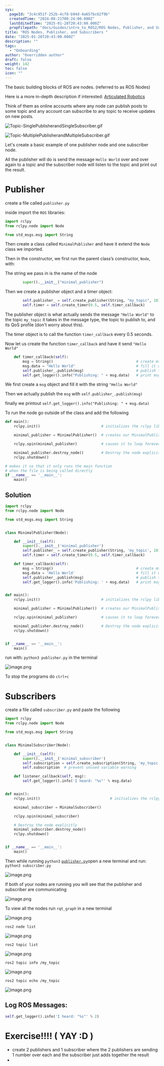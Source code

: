 ```yaml
---
sys:
  pageId: "3c4c951f-252b-4cf8-b94d-4a657bc62f9b"
  createdTime: "2024-08-21T00:24:00.000Z"
  lastEditedTime: "2025-01-28T20:43:00.000Z"
  propFilepath: "docs/Guides/intro_to_ROS2/ROS Nodes, Publisher, and Subscribers .md"
title: "ROS Nodes, Publisher, and Subscribers "
date: "2025-01-28T20:43:00.000Z"
description: ""
tags:
  - "Onboarding"
author: "Overridden author"
draft: false
weight: 142
toc: false
icon: ""
---
```


The basic building blocks of ROS are nodes. (referred to as ROS Nodes)

Here is a more in-depth description if interested: [Articulated Robotics](https://articulatedrobotics.xyz/tutorials/ready-for-ros/ros-overview#2-nodes)

Think of them as online accounts where any node can publish posts to some topic and any account can subscribe to any topic to receive updates on new posts.

![Topic-SinglePublisherandSingleSubscriber.gif](https://docs.ros.org/en/humble/_images/Topic-SinglePublisherandSingleSubscriber.gif)

![Topic-MultiplePublisherandMultipleSubscriber.gif](https://docs.ros.org/en/humble/_images/Topic-MultiplePublisherandMultipleSubscriber.gif)

Let's create a basic example of one publisher node and one subscriber node.

All the publisher will do is send the message `Hello World` over and over again to a topic and the subscriber node will listen to the topic and print out the result.

# Publisher

create a file called `publisher.py` 

inside import the `ROS` libraries:

```python
import rclpy
from rclpy.node import Node

from std_msgs.msg import String
```

Then create a class called `MinimalPublisher` and have it extend the `Node` class we imported.

Then in the constructor, we first run the parent class’s constructor, `Node`, with:

The string we pass in is the name of the node

```python
        super().__init__("minimal_publisher")
```

Then we create a publisher object and a timer object:

```python
        self.publisher_ = self.create_publisher(String, "my_topic", 10)
        self.timer = self.create_timer(0.5, self.timer_callback)
```

The publisher object is what actually sends the message `"Hello World"` to the topic `my_topic` it takes in the message type, the topic to publish to, and its QoS profile (don't worry about this).

The timer object is to call the function `timer_callback` every 0.5 seconds.

Now let us create the function `timer_callback` and have it send `"Hello World"`

```python
    def timer_callback(self):
        msg = String()                                      # create msg object
        msg.data = "Hello World"                            # fill it with data
        self.publisher_.publish(msg)                        # publish the message
        self.get_logger().info("Publishing: " + msg.data)   # print msg
```

We first create a `msg` object and fill it with the string `"Hello World"`

Then we actually publish the `msg` with `self.publisher_.publish(msg)`

finally we printout `self.get_logger().info("Publishing: " + msg.data)`

To run the node go outside of the class and add the following

```python
def main():
    rclpy.init()                            # initializes the rclpy library

    minimal_publisher = MinimalPublisher()  # creates our MinimalPublisher object

    rclpy.spin(minimal_publisher)           # causes it to loop forever

    minimal_publisher.destroy_node()        # Destroy the node explicitly
    rclpy.shutdown()

# makes it so that it only runs the main function
# when the file is being called directly
if __name__ == '__main__': 
    main()
```

## Solution

```python
import rclpy
from rclpy.node import Node

from std_msgs.msg import String


class MinimalPublisher(Node):

    def __init__(self):
        super().__init__('minimal_publisher')
        self.publisher_ = self.create_publisher(String, 'my_topic', 10)
        self.timer = self.create_timer(0.5, self.timer_callback)

    def timer_callback(self):
        msg = String()                                      # create msg object
        msg.data = 'Hello World'                            # fill it with data
        self.publisher_.publish(msg)                        # publish the message
        self.get_logger().info('Publishing: ' + msg.data)   # print msg


def main():
    rclpy.init()                            # initializes the rclpy library

    minimal_publisher = MinimalPublisher()  # creates our MinimalPublisher object

    rclpy.spin(minimal_publisher)           # causes it to loop forever

    minimal_publisher.destroy_node()        # Destroy the node explicitly
    rclpy.shutdown()


if __name__ == '__main__':
    main()
```

run with: `python3 publisher.py` in the terminal

![image.png](https://prod-files-secure.s3.us-west-2.amazonaws.com/d518164a-d88e-44d1-a4ee-3adb3bd8bce0/9214accb-ad5b-44f1-a31c-b3167c59138b/image.png?X-Amz-Algorithm=AWS4-HMAC-SHA256&X-Amz-Content-Sha256=UNSIGNED-PAYLOAD&X-Amz-Credential=ASIAZI2LB466VOW76SQE%2F20250217%2Fus-west-2%2Fs3%2Faws4_request&X-Amz-Date=20250217T230723Z&X-Amz-Expires=3600&X-Amz-Security-Token=IQoJb3JpZ2luX2VjEFYaCXVzLXdlc3QtMiJHMEUCIQCPwQQz5BKcaazym%2B505Jxbc7GGyAcKUANLlxO5XkwvbQIgGBGEYGc2eQVsO5HD5ChwhaYejjwhDmtayKYaMMGvqjwq%2FwMIfxAAGgw2Mzc0MjMxODM4MDUiDLcIW2wKuc77GaSebyrcA2AMoZo1ULU8XyF6HGves7ZK7uW6hqF%2FyJstbUTQYkb05QdO3t%2FQVADjg3d4fFbEbyRRNMC0ultmjhuIx5adHXP34V%2BdLozTZYPVkcGIODoJzpYOI0Nw341AxQGKii2Au%2Bi5TdLMraiqW1RpA4XQeM5jX0KqbO%2FrnxL44%2BF62TbpFcSciFmdRpk4H%2Bfp%2BsflVfOTueQamArzTgzUPsIsIce3CRArLRwH1KF65w511sz%2Fn0X3JI%2FWd32E7uiGNRaomTV%2Fvb5DKVTTRy%2B5GpJT4vpAdlCGiTIChPPMLpQYxXDK7gne6BZV6DjJeX31wU83x2iLhcbMMYCTqjP3BGraxAO5chKf51yApB7EGDOSsCXYcq01%2FxhT2%2F031qzOBr4y4xom%2Fq4Is4q709xO9O7Ucg3ES%2BHiyUPN%2F4N8nFOptFa1vf0j76VY3MNPWqHllWL9UDTPK9LAZs%2FPjSjiCjbfD9oMB34ocrbkf2%2BgxDdy6Y1i9Mp%2FjpgwZgHogDjfJTsU3n%2F8LpkenWrIlCvNlnN9CDB41%2FGGqVNbmaZJVMwKY2tek1RfGaBFwnEt6GxyNpLrDQ7fmqmKkzzEY4wivC3GrmQSqU4h6bbIjylpVKXJL6rkgK0GfjaRn6nBo1GBMLzqzr0GOqUBA9LnsjamhPpc6z7%2FOBe5KoH2rBEbPTreDkJzX4e6g1rsLxLWKzFgPTEz6FttycQ7B%2Bx%2Fx5WX12h1I%2FcZlBHBzvlJs8S00LxCNm34AqKs0lql07ZAFIw2hPDx4JpvLVFvbEEyYqh9MQgO1AIEXfYsDwPIxgVLLmTkTC70iZJDc8JYC3xi%2BmBMdSQqSkaHb2gv4chOnCwjnLt45yCjJsxQvloYaOHi&X-Amz-Signature=e5d4c130d63bd4c6b81e6d2c640f4955fc192dd298040a0fd6a62e36a389d8a8&X-Amz-SignedHeaders=host&x-id=GetObject)

To stop the programs do `ctrl+c`

# Subscribers

create a file called `subscriber.py` and paste the following

```python
import rclpy
from rclpy.node import Node

from std_msgs.msg import String


class MinimalSubscriber(Node):

    def __init__(self):
        super().__init__('minimal_subscriber')
        self.subscription = self.create_subscription(String, 'my_topic', self.listener_callback, 10)
        self.subscription  # prevent unused variable warning

    def listener_callback(self, msg):
        self.get_logger().info('I heard: "%s"' % msg.data)


def main():
    rclpy.init()                                # initializes the rclpy library

    minimal_subscriber = MinimalSubscriber()

    rclpy.spin(minimal_subscriber)

    # Destroy the node explicitly
    minimal_subscriber.destroy_node()
    rclpy.shutdown()


if __name__ == '__main__':
    main()
```

Then while running `python3` [`publisher.py`](http://publisher.py/)open a new terminal and run: `python3 subscriber.py` 

![image.png](https://prod-files-secure.s3.us-west-2.amazonaws.com/d518164a-d88e-44d1-a4ee-3adb3bd8bce0/611fccf2-c738-4dbd-94e9-98f209092866/image.png?X-Amz-Algorithm=AWS4-HMAC-SHA256&X-Amz-Content-Sha256=UNSIGNED-PAYLOAD&X-Amz-Credential=ASIAZI2LB466VOW76SQE%2F20250217%2Fus-west-2%2Fs3%2Faws4_request&X-Amz-Date=20250217T230723Z&X-Amz-Expires=3600&X-Amz-Security-Token=IQoJb3JpZ2luX2VjEFYaCXVzLXdlc3QtMiJHMEUCIQCPwQQz5BKcaazym%2B505Jxbc7GGyAcKUANLlxO5XkwvbQIgGBGEYGc2eQVsO5HD5ChwhaYejjwhDmtayKYaMMGvqjwq%2FwMIfxAAGgw2Mzc0MjMxODM4MDUiDLcIW2wKuc77GaSebyrcA2AMoZo1ULU8XyF6HGves7ZK7uW6hqF%2FyJstbUTQYkb05QdO3t%2FQVADjg3d4fFbEbyRRNMC0ultmjhuIx5adHXP34V%2BdLozTZYPVkcGIODoJzpYOI0Nw341AxQGKii2Au%2Bi5TdLMraiqW1RpA4XQeM5jX0KqbO%2FrnxL44%2BF62TbpFcSciFmdRpk4H%2Bfp%2BsflVfOTueQamArzTgzUPsIsIce3CRArLRwH1KF65w511sz%2Fn0X3JI%2FWd32E7uiGNRaomTV%2Fvb5DKVTTRy%2B5GpJT4vpAdlCGiTIChPPMLpQYxXDK7gne6BZV6DjJeX31wU83x2iLhcbMMYCTqjP3BGraxAO5chKf51yApB7EGDOSsCXYcq01%2FxhT2%2F031qzOBr4y4xom%2Fq4Is4q709xO9O7Ucg3ES%2BHiyUPN%2F4N8nFOptFa1vf0j76VY3MNPWqHllWL9UDTPK9LAZs%2FPjSjiCjbfD9oMB34ocrbkf2%2BgxDdy6Y1i9Mp%2FjpgwZgHogDjfJTsU3n%2F8LpkenWrIlCvNlnN9CDB41%2FGGqVNbmaZJVMwKY2tek1RfGaBFwnEt6GxyNpLrDQ7fmqmKkzzEY4wivC3GrmQSqU4h6bbIjylpVKXJL6rkgK0GfjaRn6nBo1GBMLzqzr0GOqUBA9LnsjamhPpc6z7%2FOBe5KoH2rBEbPTreDkJzX4e6g1rsLxLWKzFgPTEz6FttycQ7B%2Bx%2Fx5WX12h1I%2FcZlBHBzvlJs8S00LxCNm34AqKs0lql07ZAFIw2hPDx4JpvLVFvbEEyYqh9MQgO1AIEXfYsDwPIxgVLLmTkTC70iZJDc8JYC3xi%2BmBMdSQqSkaHb2gv4chOnCwjnLt45yCjJsxQvloYaOHi&X-Amz-Signature=26c8b1a84c2379d9af98b105b801c790d44fe138975735fb056e8e0cb84cec54&X-Amz-SignedHeaders=host&x-id=GetObject)

If both of your nodes are running you will see that the publisher and subscriber are communicating

![image.png](https://prod-files-secure.s3.us-west-2.amazonaws.com/d518164a-d88e-44d1-a4ee-3adb3bd8bce0/eea428b5-1cf0-43bb-a30b-81cbaf6c5c78/image.png?X-Amz-Algorithm=AWS4-HMAC-SHA256&X-Amz-Content-Sha256=UNSIGNED-PAYLOAD&X-Amz-Credential=ASIAZI2LB466VOW76SQE%2F20250217%2Fus-west-2%2Fs3%2Faws4_request&X-Amz-Date=20250217T230723Z&X-Amz-Expires=3600&X-Amz-Security-Token=IQoJb3JpZ2luX2VjEFYaCXVzLXdlc3QtMiJHMEUCIQCPwQQz5BKcaazym%2B505Jxbc7GGyAcKUANLlxO5XkwvbQIgGBGEYGc2eQVsO5HD5ChwhaYejjwhDmtayKYaMMGvqjwq%2FwMIfxAAGgw2Mzc0MjMxODM4MDUiDLcIW2wKuc77GaSebyrcA2AMoZo1ULU8XyF6HGves7ZK7uW6hqF%2FyJstbUTQYkb05QdO3t%2FQVADjg3d4fFbEbyRRNMC0ultmjhuIx5adHXP34V%2BdLozTZYPVkcGIODoJzpYOI0Nw341AxQGKii2Au%2Bi5TdLMraiqW1RpA4XQeM5jX0KqbO%2FrnxL44%2BF62TbpFcSciFmdRpk4H%2Bfp%2BsflVfOTueQamArzTgzUPsIsIce3CRArLRwH1KF65w511sz%2Fn0X3JI%2FWd32E7uiGNRaomTV%2Fvb5DKVTTRy%2B5GpJT4vpAdlCGiTIChPPMLpQYxXDK7gne6BZV6DjJeX31wU83x2iLhcbMMYCTqjP3BGraxAO5chKf51yApB7EGDOSsCXYcq01%2FxhT2%2F031qzOBr4y4xom%2Fq4Is4q709xO9O7Ucg3ES%2BHiyUPN%2F4N8nFOptFa1vf0j76VY3MNPWqHllWL9UDTPK9LAZs%2FPjSjiCjbfD9oMB34ocrbkf2%2BgxDdy6Y1i9Mp%2FjpgwZgHogDjfJTsU3n%2F8LpkenWrIlCvNlnN9CDB41%2FGGqVNbmaZJVMwKY2tek1RfGaBFwnEt6GxyNpLrDQ7fmqmKkzzEY4wivC3GrmQSqU4h6bbIjylpVKXJL6rkgK0GfjaRn6nBo1GBMLzqzr0GOqUBA9LnsjamhPpc6z7%2FOBe5KoH2rBEbPTreDkJzX4e6g1rsLxLWKzFgPTEz6FttycQ7B%2Bx%2Fx5WX12h1I%2FcZlBHBzvlJs8S00LxCNm34AqKs0lql07ZAFIw2hPDx4JpvLVFvbEEyYqh9MQgO1AIEXfYsDwPIxgVLLmTkTC70iZJDc8JYC3xi%2BmBMdSQqSkaHb2gv4chOnCwjnLt45yCjJsxQvloYaOHi&X-Amz-Signature=bdb668f2c1e7aaaab43d3f3e68316aebb5b2b340d2af66eaf3ca26533f46d0cd&X-Amz-SignedHeaders=host&x-id=GetObject)

To view all the nodes run `rqt_graph` in a new terminal

![image.png](https://prod-files-secure.s3.us-west-2.amazonaws.com/d518164a-d88e-44d1-a4ee-3adb3bd8bce0/1d98e964-4318-4d62-b5c4-8c8f78368598/image.png?X-Amz-Algorithm=AWS4-HMAC-SHA256&X-Amz-Content-Sha256=UNSIGNED-PAYLOAD&X-Amz-Credential=ASIAZI2LB466VOW76SQE%2F20250217%2Fus-west-2%2Fs3%2Faws4_request&X-Amz-Date=20250217T230723Z&X-Amz-Expires=3600&X-Amz-Security-Token=IQoJb3JpZ2luX2VjEFYaCXVzLXdlc3QtMiJHMEUCIQCPwQQz5BKcaazym%2B505Jxbc7GGyAcKUANLlxO5XkwvbQIgGBGEYGc2eQVsO5HD5ChwhaYejjwhDmtayKYaMMGvqjwq%2FwMIfxAAGgw2Mzc0MjMxODM4MDUiDLcIW2wKuc77GaSebyrcA2AMoZo1ULU8XyF6HGves7ZK7uW6hqF%2FyJstbUTQYkb05QdO3t%2FQVADjg3d4fFbEbyRRNMC0ultmjhuIx5adHXP34V%2BdLozTZYPVkcGIODoJzpYOI0Nw341AxQGKii2Au%2Bi5TdLMraiqW1RpA4XQeM5jX0KqbO%2FrnxL44%2BF62TbpFcSciFmdRpk4H%2Bfp%2BsflVfOTueQamArzTgzUPsIsIce3CRArLRwH1KF65w511sz%2Fn0X3JI%2FWd32E7uiGNRaomTV%2Fvb5DKVTTRy%2B5GpJT4vpAdlCGiTIChPPMLpQYxXDK7gne6BZV6DjJeX31wU83x2iLhcbMMYCTqjP3BGraxAO5chKf51yApB7EGDOSsCXYcq01%2FxhT2%2F031qzOBr4y4xom%2Fq4Is4q709xO9O7Ucg3ES%2BHiyUPN%2F4N8nFOptFa1vf0j76VY3MNPWqHllWL9UDTPK9LAZs%2FPjSjiCjbfD9oMB34ocrbkf2%2BgxDdy6Y1i9Mp%2FjpgwZgHogDjfJTsU3n%2F8LpkenWrIlCvNlnN9CDB41%2FGGqVNbmaZJVMwKY2tek1RfGaBFwnEt6GxyNpLrDQ7fmqmKkzzEY4wivC3GrmQSqU4h6bbIjylpVKXJL6rkgK0GfjaRn6nBo1GBMLzqzr0GOqUBA9LnsjamhPpc6z7%2FOBe5KoH2rBEbPTreDkJzX4e6g1rsLxLWKzFgPTEz6FttycQ7B%2Bx%2Fx5WX12h1I%2FcZlBHBzvlJs8S00LxCNm34AqKs0lql07ZAFIw2hPDx4JpvLVFvbEEyYqh9MQgO1AIEXfYsDwPIxgVLLmTkTC70iZJDc8JYC3xi%2BmBMdSQqSkaHb2gv4chOnCwjnLt45yCjJsxQvloYaOHi&X-Amz-Signature=f6677b8df1a9df9e08957bb93dfce7159b53af3aa8690408f05d5cd522b6daf9&X-Amz-SignedHeaders=host&x-id=GetObject)

`ros2 node list`

![image.png](https://prod-files-secure.s3.us-west-2.amazonaws.com/d518164a-d88e-44d1-a4ee-3adb3bd8bce0/680ac8cf-e6d9-4164-9ece-5b9a6fccffee/image.png?X-Amz-Algorithm=AWS4-HMAC-SHA256&X-Amz-Content-Sha256=UNSIGNED-PAYLOAD&X-Amz-Credential=ASIAZI2LB466VOW76SQE%2F20250217%2Fus-west-2%2Fs3%2Faws4_request&X-Amz-Date=20250217T230723Z&X-Amz-Expires=3600&X-Amz-Security-Token=IQoJb3JpZ2luX2VjEFYaCXVzLXdlc3QtMiJHMEUCIQCPwQQz5BKcaazym%2B505Jxbc7GGyAcKUANLlxO5XkwvbQIgGBGEYGc2eQVsO5HD5ChwhaYejjwhDmtayKYaMMGvqjwq%2FwMIfxAAGgw2Mzc0MjMxODM4MDUiDLcIW2wKuc77GaSebyrcA2AMoZo1ULU8XyF6HGves7ZK7uW6hqF%2FyJstbUTQYkb05QdO3t%2FQVADjg3d4fFbEbyRRNMC0ultmjhuIx5adHXP34V%2BdLozTZYPVkcGIODoJzpYOI0Nw341AxQGKii2Au%2Bi5TdLMraiqW1RpA4XQeM5jX0KqbO%2FrnxL44%2BF62TbpFcSciFmdRpk4H%2Bfp%2BsflVfOTueQamArzTgzUPsIsIce3CRArLRwH1KF65w511sz%2Fn0X3JI%2FWd32E7uiGNRaomTV%2Fvb5DKVTTRy%2B5GpJT4vpAdlCGiTIChPPMLpQYxXDK7gne6BZV6DjJeX31wU83x2iLhcbMMYCTqjP3BGraxAO5chKf51yApB7EGDOSsCXYcq01%2FxhT2%2F031qzOBr4y4xom%2Fq4Is4q709xO9O7Ucg3ES%2BHiyUPN%2F4N8nFOptFa1vf0j76VY3MNPWqHllWL9UDTPK9LAZs%2FPjSjiCjbfD9oMB34ocrbkf2%2BgxDdy6Y1i9Mp%2FjpgwZgHogDjfJTsU3n%2F8LpkenWrIlCvNlnN9CDB41%2FGGqVNbmaZJVMwKY2tek1RfGaBFwnEt6GxyNpLrDQ7fmqmKkzzEY4wivC3GrmQSqU4h6bbIjylpVKXJL6rkgK0GfjaRn6nBo1GBMLzqzr0GOqUBA9LnsjamhPpc6z7%2FOBe5KoH2rBEbPTreDkJzX4e6g1rsLxLWKzFgPTEz6FttycQ7B%2Bx%2Fx5WX12h1I%2FcZlBHBzvlJs8S00LxCNm34AqKs0lql07ZAFIw2hPDx4JpvLVFvbEEyYqh9MQgO1AIEXfYsDwPIxgVLLmTkTC70iZJDc8JYC3xi%2BmBMdSQqSkaHb2gv4chOnCwjnLt45yCjJsxQvloYaOHi&X-Amz-Signature=1a732bf7b8e5604ae863b9f0e8d54be4482e1abc942856736e656036c0530782&X-Amz-SignedHeaders=host&x-id=GetObject)

`ros2 topic list`

![image.png](https://prod-files-secure.s3.us-west-2.amazonaws.com/d518164a-d88e-44d1-a4ee-3adb3bd8bce0/eee2ebe1-27ef-4a4a-96fb-2ca54126fb29/image.png?X-Amz-Algorithm=AWS4-HMAC-SHA256&X-Amz-Content-Sha256=UNSIGNED-PAYLOAD&X-Amz-Credential=ASIAZI2LB466VOW76SQE%2F20250217%2Fus-west-2%2Fs3%2Faws4_request&X-Amz-Date=20250217T230723Z&X-Amz-Expires=3600&X-Amz-Security-Token=IQoJb3JpZ2luX2VjEFYaCXVzLXdlc3QtMiJHMEUCIQCPwQQz5BKcaazym%2B505Jxbc7GGyAcKUANLlxO5XkwvbQIgGBGEYGc2eQVsO5HD5ChwhaYejjwhDmtayKYaMMGvqjwq%2FwMIfxAAGgw2Mzc0MjMxODM4MDUiDLcIW2wKuc77GaSebyrcA2AMoZo1ULU8XyF6HGves7ZK7uW6hqF%2FyJstbUTQYkb05QdO3t%2FQVADjg3d4fFbEbyRRNMC0ultmjhuIx5adHXP34V%2BdLozTZYPVkcGIODoJzpYOI0Nw341AxQGKii2Au%2Bi5TdLMraiqW1RpA4XQeM5jX0KqbO%2FrnxL44%2BF62TbpFcSciFmdRpk4H%2Bfp%2BsflVfOTueQamArzTgzUPsIsIce3CRArLRwH1KF65w511sz%2Fn0X3JI%2FWd32E7uiGNRaomTV%2Fvb5DKVTTRy%2B5GpJT4vpAdlCGiTIChPPMLpQYxXDK7gne6BZV6DjJeX31wU83x2iLhcbMMYCTqjP3BGraxAO5chKf51yApB7EGDOSsCXYcq01%2FxhT2%2F031qzOBr4y4xom%2Fq4Is4q709xO9O7Ucg3ES%2BHiyUPN%2F4N8nFOptFa1vf0j76VY3MNPWqHllWL9UDTPK9LAZs%2FPjSjiCjbfD9oMB34ocrbkf2%2BgxDdy6Y1i9Mp%2FjpgwZgHogDjfJTsU3n%2F8LpkenWrIlCvNlnN9CDB41%2FGGqVNbmaZJVMwKY2tek1RfGaBFwnEt6GxyNpLrDQ7fmqmKkzzEY4wivC3GrmQSqU4h6bbIjylpVKXJL6rkgK0GfjaRn6nBo1GBMLzqzr0GOqUBA9LnsjamhPpc6z7%2FOBe5KoH2rBEbPTreDkJzX4e6g1rsLxLWKzFgPTEz6FttycQ7B%2Bx%2Fx5WX12h1I%2FcZlBHBzvlJs8S00LxCNm34AqKs0lql07ZAFIw2hPDx4JpvLVFvbEEyYqh9MQgO1AIEXfYsDwPIxgVLLmTkTC70iZJDc8JYC3xi%2BmBMdSQqSkaHb2gv4chOnCwjnLt45yCjJsxQvloYaOHi&X-Amz-Signature=d43ce71c543bfc9583c098d7d4bad20a989e1d96f88e9bc13dddbdfb4d3e9403&X-Amz-SignedHeaders=host&x-id=GetObject)

`ros2 topic info /my_topic`

![image.png](https://prod-files-secure.s3.us-west-2.amazonaws.com/d518164a-d88e-44d1-a4ee-3adb3bd8bce0/6288ef12-cb9e-406f-b9eb-65feed3a9011/image.png?X-Amz-Algorithm=AWS4-HMAC-SHA256&X-Amz-Content-Sha256=UNSIGNED-PAYLOAD&X-Amz-Credential=ASIAZI2LB466VOW76SQE%2F20250217%2Fus-west-2%2Fs3%2Faws4_request&X-Amz-Date=20250217T230723Z&X-Amz-Expires=3600&X-Amz-Security-Token=IQoJb3JpZ2luX2VjEFYaCXVzLXdlc3QtMiJHMEUCIQCPwQQz5BKcaazym%2B505Jxbc7GGyAcKUANLlxO5XkwvbQIgGBGEYGc2eQVsO5HD5ChwhaYejjwhDmtayKYaMMGvqjwq%2FwMIfxAAGgw2Mzc0MjMxODM4MDUiDLcIW2wKuc77GaSebyrcA2AMoZo1ULU8XyF6HGves7ZK7uW6hqF%2FyJstbUTQYkb05QdO3t%2FQVADjg3d4fFbEbyRRNMC0ultmjhuIx5adHXP34V%2BdLozTZYPVkcGIODoJzpYOI0Nw341AxQGKii2Au%2Bi5TdLMraiqW1RpA4XQeM5jX0KqbO%2FrnxL44%2BF62TbpFcSciFmdRpk4H%2Bfp%2BsflVfOTueQamArzTgzUPsIsIce3CRArLRwH1KF65w511sz%2Fn0X3JI%2FWd32E7uiGNRaomTV%2Fvb5DKVTTRy%2B5GpJT4vpAdlCGiTIChPPMLpQYxXDK7gne6BZV6DjJeX31wU83x2iLhcbMMYCTqjP3BGraxAO5chKf51yApB7EGDOSsCXYcq01%2FxhT2%2F031qzOBr4y4xom%2Fq4Is4q709xO9O7Ucg3ES%2BHiyUPN%2F4N8nFOptFa1vf0j76VY3MNPWqHllWL9UDTPK9LAZs%2FPjSjiCjbfD9oMB34ocrbkf2%2BgxDdy6Y1i9Mp%2FjpgwZgHogDjfJTsU3n%2F8LpkenWrIlCvNlnN9CDB41%2FGGqVNbmaZJVMwKY2tek1RfGaBFwnEt6GxyNpLrDQ7fmqmKkzzEY4wivC3GrmQSqU4h6bbIjylpVKXJL6rkgK0GfjaRn6nBo1GBMLzqzr0GOqUBA9LnsjamhPpc6z7%2FOBe5KoH2rBEbPTreDkJzX4e6g1rsLxLWKzFgPTEz6FttycQ7B%2Bx%2Fx5WX12h1I%2FcZlBHBzvlJs8S00LxCNm34AqKs0lql07ZAFIw2hPDx4JpvLVFvbEEyYqh9MQgO1AIEXfYsDwPIxgVLLmTkTC70iZJDc8JYC3xi%2BmBMdSQqSkaHb2gv4chOnCwjnLt45yCjJsxQvloYaOHi&X-Amz-Signature=41f1eebb4b152aee9ea2cd21a9e434433b3e66bd5a436a20b946a910ad8102b9&X-Amz-SignedHeaders=host&x-id=GetObject)

`ros2 topic echo /my_topic`

![image.png](https://prod-files-secure.s3.us-west-2.amazonaws.com/d518164a-d88e-44d1-a4ee-3adb3bd8bce0/0a6fcb4d-422d-4a6c-a803-749ef4adf2c6/image.png?X-Amz-Algorithm=AWS4-HMAC-SHA256&X-Amz-Content-Sha256=UNSIGNED-PAYLOAD&X-Amz-Credential=ASIAZI2LB466VOW76SQE%2F20250217%2Fus-west-2%2Fs3%2Faws4_request&X-Amz-Date=20250217T230723Z&X-Amz-Expires=3600&X-Amz-Security-Token=IQoJb3JpZ2luX2VjEFYaCXVzLXdlc3QtMiJHMEUCIQCPwQQz5BKcaazym%2B505Jxbc7GGyAcKUANLlxO5XkwvbQIgGBGEYGc2eQVsO5HD5ChwhaYejjwhDmtayKYaMMGvqjwq%2FwMIfxAAGgw2Mzc0MjMxODM4MDUiDLcIW2wKuc77GaSebyrcA2AMoZo1ULU8XyF6HGves7ZK7uW6hqF%2FyJstbUTQYkb05QdO3t%2FQVADjg3d4fFbEbyRRNMC0ultmjhuIx5adHXP34V%2BdLozTZYPVkcGIODoJzpYOI0Nw341AxQGKii2Au%2Bi5TdLMraiqW1RpA4XQeM5jX0KqbO%2FrnxL44%2BF62TbpFcSciFmdRpk4H%2Bfp%2BsflVfOTueQamArzTgzUPsIsIce3CRArLRwH1KF65w511sz%2Fn0X3JI%2FWd32E7uiGNRaomTV%2Fvb5DKVTTRy%2B5GpJT4vpAdlCGiTIChPPMLpQYxXDK7gne6BZV6DjJeX31wU83x2iLhcbMMYCTqjP3BGraxAO5chKf51yApB7EGDOSsCXYcq01%2FxhT2%2F031qzOBr4y4xom%2Fq4Is4q709xO9O7Ucg3ES%2BHiyUPN%2F4N8nFOptFa1vf0j76VY3MNPWqHllWL9UDTPK9LAZs%2FPjSjiCjbfD9oMB34ocrbkf2%2BgxDdy6Y1i9Mp%2FjpgwZgHogDjfJTsU3n%2F8LpkenWrIlCvNlnN9CDB41%2FGGqVNbmaZJVMwKY2tek1RfGaBFwnEt6GxyNpLrDQ7fmqmKkzzEY4wivC3GrmQSqU4h6bbIjylpVKXJL6rkgK0GfjaRn6nBo1GBMLzqzr0GOqUBA9LnsjamhPpc6z7%2FOBe5KoH2rBEbPTreDkJzX4e6g1rsLxLWKzFgPTEz6FttycQ7B%2Bx%2Fx5WX12h1I%2FcZlBHBzvlJs8S00LxCNm34AqKs0lql07ZAFIw2hPDx4JpvLVFvbEEyYqh9MQgO1AIEXfYsDwPIxgVLLmTkTC70iZJDc8JYC3xi%2BmBMdSQqSkaHb2gv4chOnCwjnLt45yCjJsxQvloYaOHi&X-Amz-Signature=96df0ecdc72de52c7326b866dccf920f961fb4dc6d2e7226b05155890afb26a8&X-Amz-SignedHeaders=host&x-id=GetObject)

## Log ROS Messages:

```python
self.get_logger().info('I heard: "%s"' % 2)
```

# Exercise!!!! ( YAY :D )

- create 2 publishers and 1 subscriber where the 2 publishers are sending 1 number over each and the subscriber just adds together the result
- 
